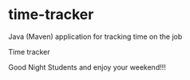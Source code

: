 # time-tracker
Java (Maven) application for tracking time on the job

Time tracker

Good Night Students and enjoy your weekend!!!
